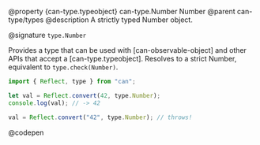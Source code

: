 @property {can-type.typeobject} can-type.Number Number
@parent can-type/types
@description A strictly typed Number object.

@signature `type.Number`

  Provides a type that can be used with [can-observable-object] and other APIs that accept a [can-type.typeobject]. Resolves to a strict Number, equivalent to `type.check(Number)`.

  ```js
  import { Reflect, type } from "can";

  let val = Reflect.convert(42, type.Number);
  console.log(val); // -> 42

  val = Reflect.convert("42", type.Number); // throws!
  ```
  @codepen
